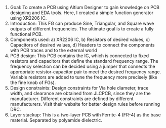 1) Goal:
   To create a PCB using Altium Designer to gain knowledge on PCB designing and EDA tools. Here, I created a simple function generator using XR2206 IC.
2) Introduction:
    This FG can produce Sine, Triangular, and Square wave outputs of different frequencies. The ultimate goal is to create a fully functional PCB.
3) Components used:
      a) XR2206 IC,
      b) Resistors of desired values,
      c) Capacitors of desired values,
      d) Headers to connect the components with PCB traces and to the external world
4) PCB design:
    This PCB contains the IC, which is connected to fixed resistors and capacitors that define the standard frequency range. The frequency selection can be decided using a jumper that connects the appropriate
    resistor-capacitor pair to meet the desired frequency range. Variable resistors are added to tune the frequency more precisely (like the fine knob of FGs).
5) Design constraints:
    Design constraints for Via hole diameter, trace width, and clearance are obtained from JLCPCB, since they are the manufacturer. Different constraints are defined by different manufacturers. Visit their website
    for better design rules before running DRC.
6) Layer stackup:
    This is a two-layer PCB with Ferrite-4 (FR-4) as the base material. Separated by polyamide dielectric.
  
  

